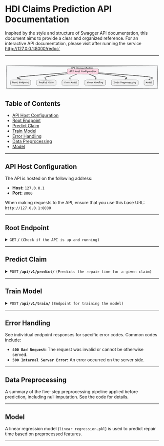 # HDI Claims Prediction API Documentation

Inspired by the style and structure of Swagger API documentation, this document aims to provide a clear and organized reference. For an interactive API documentation, please visit after running the service http://127.0.0.1:8000/redoc` 

---
![Confiurations](images/d10.png)
---

## Table of Contents
- [API Host Configuration](#api-host-configuration)
- [Root Endpoint](#root-endpoint)
- [Predict Claim](#predict-claim)
- [Train Model](#train-model)
- [Error Handling](#error-handling)
- [Data Preprocessing](#data-preprocessing)
- [Model](#model)

---

## API Host Configuration

The API is hosted on the following address:

- **Host:** `127.0.0.1`
- **Port:** `8000`

When making requests to the API, ensure that you use this base URL: `http://127.0.0.1:8000`

---

## Root Endpoint

<details>
 <summary><code>GET</code> <code><b>/</b></code> <code>(Check if the API is up and running)</code></summary>

### Description

This endpoint is used to check if the API server is running. If the server is up, it returns a welcome message.

### Parameters

None

### Responses

> | HTTP Code | Content-Type       | Response                                      |
> |-----------|--------------------|-----------------------------------------------|
> | `200`     | `application/json` | `{"message": "Bienvenido al API de predicción de siniestros de HDI"}` |

### Example cURL

```bash
curl -X GET http://127.0.0.1:8000/
```

</details>

---

## Predict Claim

<details>
 <summary><code>POST</code> <code><b>/api/v1/predict/</b></code> <code>(Predicts the repair time for a given claim)</code></summary>

### Description

This endpoint predicts the repair time for a given claim based on various parameters.

### Parameters

> | Name           | Type   | Data Type | Description       |
> |----------------|--------|-----------|-------------------|
> | (Request Body) |        | JSON      | See example below  |

### Request Body Example

```json
{
  "claim_id": 123,
  "marca_vehiculo": "Toyota",
  "antiguedad_vehiculo": 5,
  "tipo_poliza": 2,
  "taller": 10,
  "partes_a_reparar": 2,
  "partes_a_reemplazar": 1
}
```

### Responses

> | HTTP Code | Content-Type      | Response                                                                    |
> |-----------|-------------------|-----------------------------------------------------------------------------|
> | `200`     | `application/json`| ```json { "prediccion": 2.5 } ```                                            |
> | `400`     | `application/json`| `{"code":"400","message":"Bad Request"}`                                     |
> | `500`     | `application/json`| `{"code":"500","message":"Internal Server Error (See logs for details)"}`    |

### Example cURL

```bash
curl -X POST -H "Content-Type: application/json" -d '{
  "claim_id": 123,
  "marca_vehiculo": "Toyota",
  "antiguedad_vehiculo": 5,
  "tipo_poliza": 2,
  "taller": 10,
  "partes_a_reparar": 2,
  "partes_a_reemplazar": 1
}' http://127.0.0.1:8000/api/v1/predict/
```

### Special Condition

If `tipo_poliza` is 4, the prediction will always be -1.

</details>

---

## Train Model

<details>
 <summary><code>POST</code> <code><b>/api/v1/train/</b></code> <code>(Endpoint for training the model)</code></summary>

### Description

This endpoint allows for training the model using a provided dataset file.

### Parameters

> | Name | Type        | Data Type           | Description                      |
> |------|-------------|---------------------|----------------------------------|
> | file | binary file | `multipart/form-data` | The file to be used for training. |

### Responses

> | HTTP Code | Content-Type       | Response                                    |
> |-----------|--------------------|---------------------------------------------|
> | `200`     | `text/plain`       | "Training successful"                       |
> | `422`     | `application/json` | `{"code":"422", "message":"Validation Error"}` |

### Example cURL

```bash
curl -X POST -F "file=@/path/to/your/file.csv" http://127.0.0.1:8000/api/v1/train/
```

</details>

---

## Error Handling

See individual endpoint responses for specific error codes. Common codes include:

- **`400 Bad Request`:** The request was invalid or cannot be otherwise served.
- **`500 Internal Server Error`:** An error occurred on the server side.

---

## Data Preprocessing

A summary of the five-step preprocessing pipeline applied before prediction, including null imputation. See the code for details.

---

## Model

A linear regression model (`linear_regression.pkl`) is used to predict repair time based on preprocessed features.

---
